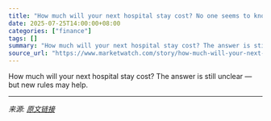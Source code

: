```yaml
---
title: "How much will your next hospital stay cost? No one seems to know — new rules may help."
date: 2025-07-25T14:00:00+08:00
categories: ["finance"]
tags: []
summary: "How much will your next hospital stay cost? The answer is still unclear — but new rules may help."
source_url: "https://www.marketwatch.com/story/how-much-will-your-next-hospital-stay-cost-no-one-seems-to-know-new-rules-may-help-f7cd6171?mod=mw_rss_topstories"
---
```


How much will your next hospital stay cost? The answer is still unclear — but new rules may help.

---

*来源: [原文链接](https://www.marketwatch.com/story/how-much-will-your-next-hospital-stay-cost-no-one-seems-to-know-new-rules-may-help-f7cd6171?mod=mw_rss_topstories)*
